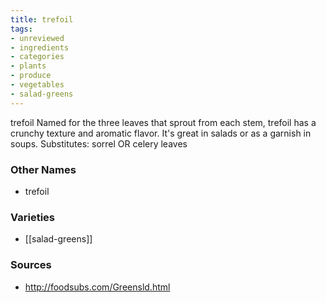 ```yaml
---
title: trefoil
tags:
- unreviewed
- ingredients
- categories
- plants
- produce
- vegetables
- salad-greens
---
```

trefoil Named for the three leaves that sprout from each stem, trefoil has a crunchy texture and aromatic flavor. It's great in salads or as a garnish in soups. Substitutes: sorrel OR celery leaves

### Other Names

* trefoil

### Varieties

* [[salad-greens]]

### Sources
* http://foodsubs.com/Greensld.html
